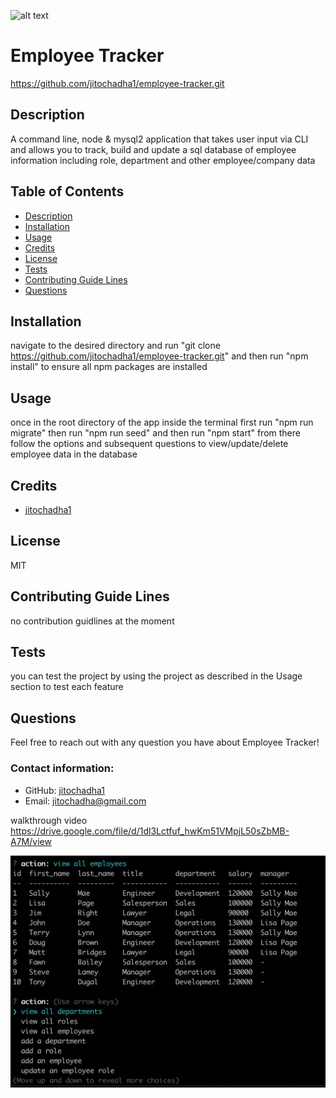 ![alt text](https://img.icons8.com/material-sharp/2x/software-license.png)
# Employee Tracker

https://github.com/jitochadha1/employee-tracker.git
## Description
A command line, node & mysql2 application that takes user input via CLI and allows you to track, build and update a sql database of employee information including role, department and other employee/company data

## Table of Contents
- [Description](#description)
- [Installation](#installation)
- [Usage](#usage)
- [Credits](#credits)
- [License](#license)
- [Tests](#tests)
- [Contributing Guide Lines](#contributing)
- [Questions](#questions)

## Installation
navigate to the desired directory and run "git clone https://github.com/jitochadha1/employee-tracker.git" and then run "npm install" to ensure all npm packages are installed
## Usage
once in the root directory of the app inside the terminal first run "npm run migrate" then run "npm run seed" and then run "npm start" from there follow the options and subsequent questions to view/update/delete employee data in the database
## Credits
- [jitochadha1](https://github.com/jitochadha1)


## License
MIT

## Contributing Guide Lines
no contribution guidlines at the moment
## Tests
you can test the project by using the project as described in the Usage section to test each feature
## Questions
Feel free to reach out with any question you have about Employee Tracker!
### Contact information:
- GitHub: [jitochadha1](https://www.github.com/jitochadha1)
- Email: [jitochadha@gmail.com](mailto:jitochadha@gmail.com)

walkthrough video 
https://drive.google.com/file/d/1dl3Lctfuf_hwKm51VMpjL50sZbMB-A7M/view

<img src="Screen Shot 2021-03-17 at 3.56.36 PM.png">